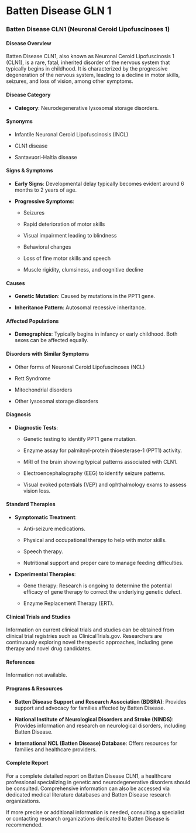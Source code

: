 # Batten Disease GLN 1
### Batten Disease CLN1 (Neuronal Ceroid Lipofuscinoses 1)

#### Disease Overview
Batten Disease CLN1, also known as Neuronal Ceroid Lipofuscinosis 1 (CLN1), is a rare, fatal, inherited disorder of the nervous system that typically begins in childhood. It is characterized by the progressive degeneration of the nervous system, leading to a decline in motor skills, seizures, and loss of vision, among other symptoms.

#### Disease Category
- **Category**: Neurodegenerative lysosomal storage disorders.

#### Synonyms
- Infantile Neuronal Ceroid Lipofuscinosis (INCL)
- CLN1 disease
- Santavuori-Haltia disease

#### Signs & Symptoms
- **Early Signs**: Developmental delay typically becomes evident around 6 months to 2 years of age.
- **Progressive Symptoms**:
  - Seizures
  - Rapid deterioration of motor skills
  - Visual impairment leading to blindness
  - Behavioral changes
  - Loss of fine motor skills and speech
  - Muscle rigidity, clumsiness, and cognitive decline

#### Causes
- **Genetic Mutation**: Caused by mutations in the PPT1 gene.
- **Inheritance Pattern**: Autosomal recessive inheritance.

#### Affected Populations
- **Demographics**: Typically begins in infancy or early childhood. Both sexes can be affected equally.

#### Disorders with Similar Symptoms
- Other forms of Neuronal Ceroid Lipofuscinoses (NCL)
- Rett Syndrome
- Mitochondrial disorders
- Other lysosomal storage disorders

#### Diagnosis
- **Diagnostic Tests**:
  - Genetic testing to identify PPT1 gene mutation.
  - Enzyme assay for palmitoyl-protein thioesterase-1 (PPT1) activity.
  - MRI of the brain showing typical patterns associated with CLN1.
  - Electroencephalography (EEG) to identify seizure patterns.
  - Visual evoked potentials (VEP) and ophthalmology exams to assess vision loss.

#### Standard Therapies
- **Symptomatic Treatment**:
  - Anti-seizure medications.
  - Physical and occupational therapy to help with motor skills.
  - Speech therapy.
  - Nutritional support and proper care to manage feeding difficulties.
- **Experimental Therapies**:
  - Gene therapy: Research is ongoing to determine the potential efficacy of gene therapy to correct the underlying genetic defect.
  - Enzyme Replacement Therapy (ERT).

#### Clinical Trials and Studies
Information on current clinical trials and studies can be obtained from clinical trial registries such as ClinicalTrials.gov. Researchers are continuously exploring novel therapeutic approaches, including gene therapy and novel drug candidates.

#### References
Information not available.

#### Programs & Resources
- **Batten Disease Support and Research Association (BDSRA)**: Provides support and advocacy for families affected by Batten Disease.
- **National Institute of Neurological Disorders and Stroke (NINDS)**: Provides information and research on neurological disorders, including Batten Disease.
- **International NCL (Batten Disease) Database**: Offers resources for families and healthcare providers.

#### Complete Report
For a complete detailed report on Batten Disease CLN1, a healthcare professional specializing in genetic and neurodegenerative disorders should be consulted. Comprehensive information can also be accessed via dedicated medical literature databases and Batten Disease research organizations.

If more precise or additional information is needed, consulting a specialist or contacting research organizations dedicated to Batten Disease is recommended.
